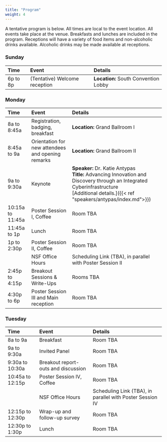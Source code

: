 ```yaml
---
title: "Program"
weight: 4
---
```


A tentative program is below. 
All times are local to the event location. 
All events take place at the venue. 
Breakfasts and lunches are included in the program.
Receptions will have a variety of food items and non-alcoholic drinks available.
Alcoholic drinks may be made available at receptions.

### Sunday

| Time | Event | Details |
|:-----|:------|:---------|
| 6p to 8p | (Tentative) Welcome reception | **Location:** South Convention Lobby |

### Monday

| Time | Event | Details |
|:-----|:------|:---------|
| 8a to 8:45a | Registration, badging, breakfast | **Location:** Grand Ballroom I |
| 8:45a to 9a | Orientation for new attendees and opening remarks | **Location:** Grand Ballroom II |
| 9a to 9:30a | Keynote | **Speaker:** Dr. Katie Antypas <br> **Title:** Advancing Innovation and Discovery through an Integrated Cyberinfrastructure <br> [Additional details.]({{< ref "speakers/antypas/index.md">}}) |
| 10:15a to 11:45a | Poster Session I, Coffee | Room TBA |
| 11:45a to 1p | Lunch | Room TBA | 
| 1p to 2:30p | Poster Session II, Coffee | Room TBA |
|             | NSF Office Hours | Scheduling Link (TBA), in parallel with Poster Session II |
| 2:45p to 4:15p | Breakout Sessions & Write-Ups | Rooms TBA |
| 4:30p to 6p | Poster Session III and Main reception | Room TBA |

### Tuesday

| Time | Event | Details |
|:-----|:------|:---------|
| 8a to 9a | Breakfast | Room TBA |
| 9a to 9:30a | Invited Panel | Room TBA |
| 9:30a to 10:30a | Breakout report-outs and discussion | Room TBA |
| 10:45a to 12:15p | Poster Session IV, Coffee | Room TBA |
|                  | NSF Office Hours | Scheduling Link (TBA), in parallel with Poster Session IV |
| 12:15p to 12:30p | Wrap-up and follow-up survey | Room TBA | 
| 12:30p to 1:30p | Lunch | Room TBA |